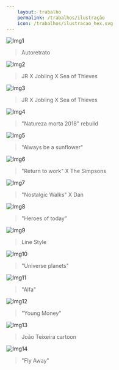 ```yaml
---
    layout: trabalho
    permalink: /trabalhos/ilustração
    icon: /trabalhos/ilustracao_hex.svg
---
```


![Img1](/assets/trabalhos/ilustração/ilu1.jpg)
> Autoretrato

![Img2](/assets/trabalhos/ilustração/ilu2.jpg)
> JR X Jobling X Sea of Thieves

![Img3](/assets/trabalhos/ilustração/ilu3.jpg)
> JR X Jobling X Sea of Thieves

![Img4](/assets/trabalhos/ilustração/ilu4.jpg)
> "Natureza morta 2018" rebuild 

![Img5](/assets/trabalhos/ilustração/ilu5.jpg)
> "Always be a sunflower"

![Img6](/assets/trabalhos/ilustração/ilu6.jpg)
> "Return to work" X The Simpsons 

![Img7](/assets/trabalhos/ilustração/ilu7.jpg)
> "Nostalgic Walks" X Dan

![Img8](/assets/trabalhos/ilustração/ilu8.jpg)
> "Heroes of today"

![Img9](/assets/trabalhos/ilustração/ilu9.jpg)
> Line Style 

![Img10](/assets/trabalhos/ilustração/ilu10.jpg)
> "Universe planets"

![Img11](/assets/trabalhos/ilustração/ilu11.jpg)
> "Alfa"

![Img12](/assets/trabalhos/ilustração/ilu12.jpg)
> "Young Money"

![Img13](/assets/trabalhos/ilustração/ilu13.jpg)
> João Teixeira cartoon

![Img14](/assets/trabalhos/ilustração/ilu14.jpg)
> "Fly Away"
